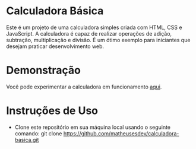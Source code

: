 # Calculadora Básica

Este é um projeto de uma calculadora simples criada com HTML, CSS e JavaScript. A calculadora é capaz de realizar operações de adição, subtração, multiplicação e divisão. É um ótimo exemplo para iniciantes que desejam praticar desenvolvimento web.

# Demonstração
Você pode experimentar a calculadora em funcionamento <a href="https://matheusesdev.github.io/calculadora-basica/" target="_blank">aqui</a>.

# Instruções de Uso

- Clone este repositório em sua máquina local usando o seguinte comando:
git clone https://github.com/matheusesdev/calculadora-basica.git

